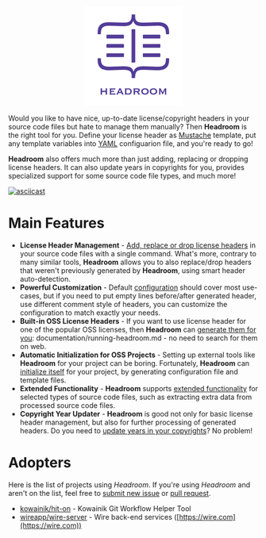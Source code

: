 <p align="center"><img src ="images/logo.png" width="200" /></p>

Would you like to have nice, up-to-date license/copyright headers in your source code files but hate to manage them manually? Then __Headroom__ is the right tool for you. Define your license header as [Mustache][web:mustache] template, put any template variables into [YAML][wiki:yaml] configuarion file, and you're ready to go!

__Headroom__ also offers much more than just adding, replacing or dropping license headers. It can also update years in copyrights for you, provides specialized support for some source code file types, and much more!

[![asciicast](https://asciinema.org/a/4Pfxdss0V4msFjjt2z6mgCZCp.svg)](https://asciinema.org/a/4Pfxdss0V4msFjjt2z6mgCZCp)


# Main Features
- __License Header Management__ - [Add, replace or drop license headers][rel:running-headroom] in your source code files with a single command. What's more, contrary to many similar tools, __Headroom__ allows you to also replace/drop headers that weren't previously generated by __Headroom__, using smart header auto-detection.
- __Powerful Customization__ - Default [configuration][rel:configuration] should cover most use-cases, but if you need to put empty lines before/after generated header, use different comment style of headers, you can customize the configuration to match exactly your needs.
- __Built-in OSS License Headers__ - If you want to use license header for one of the popular OSS licenses, then __Headroom__ can [generate them for you][rel:running-headroom#gen-command]: documentation/running-headroom.md - no need to search for them on web.
- __Automatic Initialization for OSS Projects__ - Setting up external tools like __Headroom__ for your project can be boring. Fortunately, __Headroom__ can [initialize itself][rel:running-headroom#init-command] for your project, by generating configuration file and template files.
- __Extended Functionality__ - __Headroom__ supports [extended functionality][rel:extended-functionality] for selected types of source code files, such as extracting extra data from processed source code files.
- __Copyright Year Updater__ - __Headroom__ is good not only for basic license header management, but also for further processing of generated headers. Do you need to [update years in your copyrights][rel:post-processing]? No problem!


# Adopters
Here is the list of projects using _Headroom_. If you're using _Headroom_ and aren't on the list, feel free to [submit new issue][meta:new-issue] or [pull request][meta:pulls].

- [kowainik/hit-on](https://github.com/kowainik/hit-on) - Kowainik Git Workflow Helper Tool
- [wireapp/wire-server](https://github.com/wireapp/wire-server) - Wire back-end services ([https://wire.com](https://wire.com))


[meta:new-issue]: https://github.com/vaclavsvejcar/headroom/issues/new
[meta:pulls]: https://github.com/vaclavsvejcar/headroom/pulls
[rel:configuration]: documentation/configuration.md
[rel:extended-functionality]: documentation/extended-functionality.md
[rel:post-processing]: documentation/post-processing.md
[rel:running-headroom]: documentation/running-headroom.md
[rel:running-headroom#gen-command]: documentation/running-headroom.md#gen-command
[rel:running-headroom#init-command]: documentation/running-headroom.md#init-command
[web:mustache]: https://mustache.github.io
[wiki:yaml]: https://en.wikipedia.org/wiki/YAML